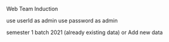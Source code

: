 Web Team Induction

use userId as admin
use password as admin

semester 1 batch 2021
(already existing data)
or 
Add new data
